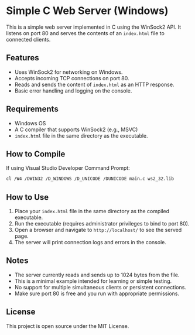 
# Simple C Web Server (Windows)

This is a simple web server implemented in C using the WinSock2 API. It listens on port 80 and serves the contents of an `index.html` file to connected clients.

## Features

- Uses WinSock2 for networking on Windows.
- Accepts incoming TCP connections on port 80.
- Reads and sends the content of `index.html` as an HTTP response.
- Basic error handling and logging on the console.

## Requirements

- Windows OS
- A C compiler that supports WinSock2 (e.g., MSVC)
- `index.html` file in the same directory as the executable.

## How to Compile

If using Visual Studio Developer Command Prompt:

```bash
cl /W4 /DWIN32 /D_WINDOWS /D_UNICODE /DUNICODE main.c ws2_32.lib
```

## How to Use

1. Place your `index.html` file in the same directory as the compiled executable.
2. Run the executable (requires administrator privileges to bind to port 80).
3. Open a browser and navigate to `http://localhost/` to see the served page.
4. The server will print connection logs and errors in the console.

## Notes

- The server currently reads and sends up to 1024 bytes from the file.
- This is a minimal example intended for learning or simple testing.
- No support for multiple simultaneous clients or persistent connections.
- Make sure port 80 is free and you run with appropriate permissions.

## License

This project is open source under the MIT License.

